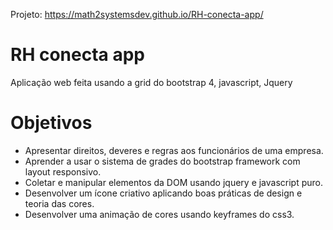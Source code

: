 Projeto: https://math2systemsdev.github.io/RH-conecta-app/

# RH conecta app
Aplicação web feita usando a grid do bootstrap 4, javascript, Jquery

# Objetivos
- Apresentar direitos, deveres e regras aos funcionários de uma empresa. 
- Aprender a usar o sistema de grades do bootstrap framework com layout responsivo.
- Coletar e manipular elementos da DOM usando jquery e javascript puro.
- Desenvolver um ícone criativo aplicando boas práticas de design e teoria das cores.
- Desenvolver uma animação de cores usando keyframes do css3.
